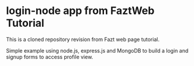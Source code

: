 # login-node app from FaztWeb Tutorial

This is a cloned repository revision from Fazt web page tutorial.

Simple example using node.js, express.js and MongoDB to build a login and signup forms to access profile view.
